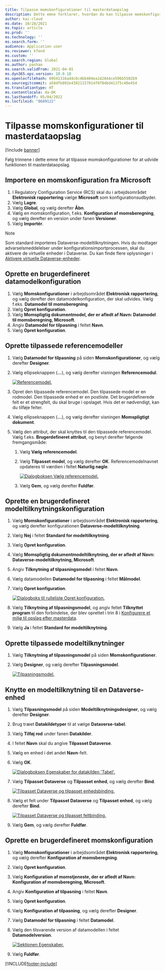 ```yaml
---
title: Tilpasse momskonfigurationer til masterdataopslag
description: Dette emne forklarer, hvordan du kan tilpasse momskonfigurationer for at udvide funktionen til masterdataopslag.
author: kai-cloud
ms.date: 10/28/2021
ms.topic: article
ms.prod: ''
ms.technology: ''
ms.search.form: ''
audience: Application user
ms.reviewer: kfend
ms.custom: ''
ms.search.region: Global
ms.author: pashao
ms.search.validFrom: 2021-04-01
ms.dyn365.ops.version: 10.0.18
ms.openlocfilehash: 69541316ad4c6c4bb404ea142844ce596b5502b9
ms.sourcegitcommit: a58dfb892e43921157014f0784bd411f5c40e454
ms.translationtype: HT
ms.contentlocale: da-DK
ms.lasthandoff: 05/04/2022
ms.locfileid: "8689122"
---
```

# <a name="customize-tax-configurations-for-master-data-lookup"></a>Tilpasse momskonfigurationer til masterdataopslag

[!include [banner](../includes/banner.md)]

Følg trinnene i dette emne for at tilpasse momskonfigurationer for at udvide funktionen til masterdataopslag.

## <a name="import-a-tax-configuration-provided-by-microsoft"></a>Importere en momskonfiguration fra Microsoft

1. I Regulatory Configuration Service (RCS) skal du i arbejdsområdet **Elektronisk rapportering** vælge **Microsoft** som konfigurationsudbyder.
2. Vælg **Lagre**.
3. Vælg **Global**, og vælg derefter **Åbn**.
4. Vælg en momskonfiguration, f.eks. **Konfiguration af momsberegning**, og vælg derefter en version under fanen **Versioner**.
5. Vælg **Importér**.

> [!NOTE]
> Som standard importeres Dataverse-modeltilknytningen. Hvis du modtager advarselsmeddelelser under konfigurationsimportprocessen, skal du aktivere de virtuelle enheder i Dataverse. Du kan finde flere oplysninger i [Aktivere virtuelle Dataverse-enheder](../../fin-ops-core/dev-itpro/power-platform/enable-virtual-entities.md).

## <a name="create-a-customized-data-model-configuration"></a>Oprette en brugerdefineret datamodelkonfiguration

1. Vælg **Momskonfigurationer** i arbejdsområdet **Elektronisk rapportering**, og vælg derefter den datamodelkonfiguration, der skal udvides. Vælg f.eks. **Datamodel til momsberegning**.
2. Vælg **Opret konfiguration**.
3. Vælg **Momspligtig dokumentmodel, der er afledt af Navn: Datamodel til momsberegning, Microsoft**.
4. Angiv **Datamodel for tilpasning** i feltet **Navn**.
5. Vælg **Opret konfiguration**.

## <a name="create-customized-reference-models"></a>Oprette tilpassede referencemodeller

1. Vælg **Datamodel for tilpasning** på siden **Momskonfigurationer**, og vælg derefter **Designer**.
2. Vælg ellipseknappen (**...**), og vælg derefter visningen **Referencemodul**.

    [![Referencemodel.](./media/pic2.png)](./media/pic2.png)

3. Opret den tilpassede referencemodel. Den tilpassede model er en rodmodel. Den tilpassede enhed er en postliste. Det brugerdefinerede felt er et strengfelt, du skal bruge i opslaget. Hvis det er nødvendigt, kan du tilføje felter.
4. Vælg ellipseknappen (**...**), og vælg derefter visningen **Momspligtigt dokument**.
5. Vælg den attribut, der skal knyttes til den tilpassede referencemodel. Vælg f.eks. **Brugerdefineret attribut**, og benyt derefter følgende fremgangsmåde:

    1. Vælg **Vælg referencemodel**.
    2. Vælg **Tilpasset model**, og vælg derefter **OK**. Referencemodelnavnet opdateres til værdien i feltet **Naturlig nøgle**.

        [![Dialogboksen Vælg referencemodel.](./media/pic5.png)](./media/pic5.png)

    3. Vælg **Gem**, og vælg derefter **Fuldfør**.

## <a name="create-a-customized-model-mapping-configuration"></a>Oprette en brugerdefineret modeltilknytningskonfiguration

1. Vælg **Momskonfigurationer** i arbejdsområdet **Elektronisk rapportering**, og vælg derefter konfigurationen **Dataverse-modeltilknytning**.
2. Vælg **Nej** i feltet **Standard for modeltilknytning**.
3. Vælg **Opret konfiguration**.
4. Vælg **Momspligtig dokumentmodeltilknytning, der er afledt af Navn: Dataverse-modeltilknytning, Microsoft**.
5. Angiv **Tilknytning af tilpasningsmodel** i feltet **Navn**.
6. Vælg datamodellen **Datamodel for tilpasning** i feltet **Målmodel**.
7. Vælg **Opret konfiguration**.

    [![Dialogboks til rulleliste Opret konfiguration.](./media/pic6.png)](./media/pic6.png)

8. Vælg **Tilknytning af tilpasningsmodel**, og angiv feltet **Tilknyttet program** til den forbindelse, der blev oprettet i trin 8 i [Konfigurere et miljø til opslag efter masterdata](tax-service-set-up-environment-master-data-lookup.md).
9. Vælg **Ja** i feltet **Standard for modeltilknytning**.

## <a name="create-customized-model-mappings"></a>Oprette tilpassede modeltilknytninger

1. Vælg **Tilknytning af tilpasningsmodel** på siden **Momskonfigurationer**.
2. Vælg **Designer**, og vælg derefter **Tilpasningsmodel**.

    [![Tilpasningsmodel.](./media/pic8.png)](./media/pic8.png)

## <a name="map-a-model-mapping-to-a-dataverse-entity"></a>Knytte en modeltilknytning til en Dataverse-enhed

1. Vælg **Tilpasningsmodel** på siden **Modeltilknytningsdesigner**, og vælg derefter **Designer**.
2. Brug træet **Datakildetyper** til at vælge **Dataverse-tabel**.
3. Vælg **Tilføj rod** under fanen **Datakilder**.
4. I feltet **Navn** skal du angive **Tilpasset Dataverse**.
5. Vælg en enhed i det andet **Navn**-felt.
6. Vælg **OK**.

    [![Dialogboksen Egenskaber for datakilden 'Tabel'.](./media/pic9.png)](./media/pic9.png)

7. Vælg **Tilpasset Dataverse** og **Tilpasset enhed**, og vælg derefter **Bind**.

    [![Tilpasset Dataverse og tilpasset enhedsbinding.](./media/pic10.png)](./media/pic10.png)

8. Vælg et felt under **Tilpasset Dataverse** og **Tilpasset enhed**, og vælg derefter **Bind**.

    [![Tilpasset Dataverse og tilpasset feltbinding.](./media/pic11.png)](./media/pic11.png)

9. Vælg **Gem**, og vælg derefter **Fuldfør**.

## <a name="create-a-customized-tax-configuration"></a>Oprette en brugerdefineret momskonfiguration

1. Vælg **Momskonfigurationer** i arbejdsområdet **Elektronisk rapportering**, og vælg derefter **Konfiguration af momsberegning**.
2. Vælg **Opret konfiguration**.
3. Vælg **Konfiguration af momstjeneste, der er afledt af Navn: Konfiguration af momsberegning, Microsoft**.
4. Angiv **Konfiguration af tilpasning** i feltet **Navn**.
5. Vælg **Opret konfiguration**.
6. Vælg **Konfiguration af tilpasning**, og vælg derefter **Designer**.
7. Vælg **Datamodel for tilpasning** i feltet **Datamodel**.
8. Vælg den tilsvarende version af datamodellen i feltet **Datamodelversion**.

    [![Sektionen Egenskaber.](./media/pic13.png)](./media/pic13.png)

9. Vælg **Fuldfør**.

[!INCLUDE[footer-include](../../includes/footer-banner.md)]
